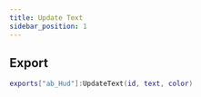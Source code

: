 ```yaml
---
title: Update Text
sidebar_position: 1
---
```



## Export

```lua
exports["ab_Hud"]:UpdateText(id, text, color)
```

